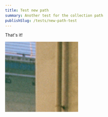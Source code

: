 ```yaml
---
title: Test new path
summary: Another test for the collection path
publishSlug: /tests/new-path-test
---
```

That's it!

![](screen-shot-2021-02-25-at-9.43.57-am.png)